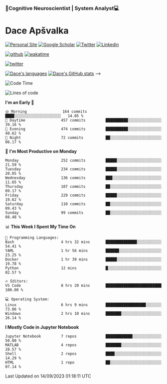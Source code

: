 ### 🧠Cognitive Neuroscientist | System Analyst💻
# Dace Apšvalka

[![Personal Site](https://img.shields.io/badge/website-teal?style=for-the-badge&logo=About.me&logoColor=white)](https://dcdace.net/)
[![Google Scholar](https://img.shields.io/badge/Scholar-yellow?style=for-the-badge&logo=googlescholar&logoColor=ffffff)](https://scholar.google.com/citations?hl=en&user=W8q0HBkAAAAJ&view_op=list_works&sortby=pubdate)
[![Twitter](https://img.shields.io/badge/Twitter-1DA1F2?logo=twitter&logoColor=white&style=for-the-badge)](https://twitter.com/dcdace)
[![Linkedin](https://img.shields.io/badge/linkedin-0077B5?logo=linkedin&logoColor=white&style=for-the-badge)](https://www.linkedin.com/in/dace-apsvalka/)

<!--
[![Dace's wakatime stats](https://github-readme-stats.vercel.app/api/wakatime?username=dcdace&theme=react&layout=compact&custom_title=Coding+past+7+days&v=2)](https://github.com/dcdace/dcdace)
-->

[![github](https://img.shields.io/github/followers/dcdace?logo=github&style=plastic)](https://github.com/dcdace?tab=followers "GitHub followers")
[![wakatime](https://wakatime.com/badge/user/6e7556d3-b1db-4eef-a7e8-9bad735fc27e.svg?style=plastic?v=2)](https://wakatime.com/@6e7556d3-b1db-4eef-a7e8-9bad735fc27e "Total time coded since Feb 28 2022")

[![twitter](https://img.shields.io/twitter/follow/dcdace?label=followers&logo=twitter&color=%23007ec6&style=plastic)](https://twitter.com/dcdace "Twitter followers")

[![Dace's languages](https://github-readme-stats-one-nu-13.vercel.app/api/top-langs/?username=dcdace&langs_count=10&theme=nord&layout=compact)](https://github.com/anuraghazra/github-readme-stats) 
[![Dace's GitHub stats](https://github-readme-stats-one-nu-13.vercel.app/api?username=dcdace&theme=dracula&hide=prs,issues&count_private=true&show_icons=true&hide_rank=true&include_all_commits=true&hide_title=false&custom_title=GitHub+Stats)](https://github.com/anuraghazra/github-readme-stats)
-->

<!--START_SECTION:waka-->
![Code Time](http://img.shields.io/badge/Code%20Time-304%20hrs%204%20mins-blue)

![Lines of code](https://img.shields.io/badge/From%20Hello%20World%20I%27ve%20Written-747.5%20thousand%20lines%20of%20code-blue)

**I'm an Early 🐤** 

```text
🌞 Morning                164 commits         ████░░░░░░░░░░░░░░░░░░░░░   14.05 % 
🌆 Daytime                457 commits         ██████████░░░░░░░░░░░░░░░   39.16 % 
🌃 Evening                474 commits         ██████████░░░░░░░░░░░░░░░   40.62 % 
🌙 Night                  72 commits          ██░░░░░░░░░░░░░░░░░░░░░░░   06.17 % 
```
📅 **I'm Most Productive on Monday** 

```text
Monday                   252 commits         █████░░░░░░░░░░░░░░░░░░░░   21.59 % 
Tuesday                  234 commits         █████░░░░░░░░░░░░░░░░░░░░   20.05 % 
Wednesday                136 commits         ███░░░░░░░░░░░░░░░░░░░░░░   11.65 % 
Thursday                 107 commits         ██░░░░░░░░░░░░░░░░░░░░░░░   09.17 % 
Friday                   229 commits         █████░░░░░░░░░░░░░░░░░░░░   19.62 % 
Saturday                 110 commits         ██░░░░░░░░░░░░░░░░░░░░░░░   09.43 % 
Sunday                   99 commits          ██░░░░░░░░░░░░░░░░░░░░░░░   08.48 % 
```


📊 **This Week I Spent My Time On** 

```text
💬 Programming Languages: 
Bash                     4 hrs 32 mins       ██████████████░░░░░░░░░░░   54.41 % 
YAML                     1 hr 56 mins        ██████░░░░░░░░░░░░░░░░░░░   23.25 % 
Docker                   1 hr 39 mins        █████░░░░░░░░░░░░░░░░░░░░   19.78 % 
Python                   12 mins             █░░░░░░░░░░░░░░░░░░░░░░░░   02.57 % 

🔥 Editors: 
VS Code                  8 hrs 20 mins       █████████████████████████   100.00 % 

💻 Operating System: 
Linux                    6 hrs 9 mins        ██████████████████░░░░░░░   73.86 % 
Windows                  2 hrs 10 mins       ███████░░░░░░░░░░░░░░░░░░   26.14 % 
```

**I Mostly Code in Jupyter Notebook** 

```text
Jupyter Notebook         7 repos             ████████████░░░░░░░░░░░░░   50.00 % 
MATLAB                   4 repos             ███████░░░░░░░░░░░░░░░░░░   28.57 % 
Shell                    2 repos             ████░░░░░░░░░░░░░░░░░░░░░   14.29 % 
HTML                     1 repo              ██░░░░░░░░░░░░░░░░░░░░░░░   07.14 % 
```




 Last Updated on 14/09/2023 01:18:11 UTC
<!--END_SECTION:waka-->

